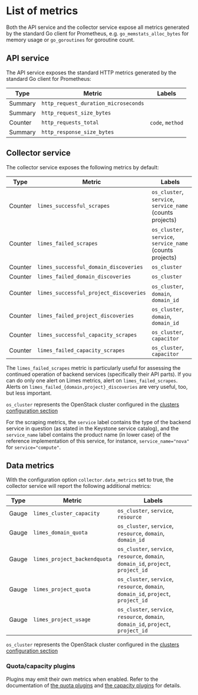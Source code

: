# List of metrics

Both the API service and the collector service expose all metrics generated by the standard Go client for Prometheus,
e.g. `go_memstats_alloc_bytes` for memory usage or `go_goroutines` for goroutine count.

## API service

The API service exposes the standard HTTP metrics generated by the standard Go client for Prometheus:

| Type | Metric | Labels |
| --- | --- | --- |
| Summary | `http_request_duration_microseconds` ||
| Summary | `http_request_size_bytes` ||
| Counter | `http_requests_total` | `code`, `method` |
| Summary | `http_response_size_bytes` ||

## Collector service

The collector service exposes the following metrics by default:

| Type | Metric | Labels |
| --- | --- | --- |
| Counter | `limes_successful_scrapes` | `os_cluster`, `service`, `service_name` (counts projects) |
| Counter | `limes_failed_scrapes` | `os_cluster`, `service`, `service_name` (counts projects) |
| Counter | `limes_successful_domain_discoveries` | `os_cluster` |
| Counter | `limes_failed_domain_discoveries` | `os_cluster` |
| Counter | `limes_successful_project_discoveries` | `os_cluster`, `domain`, `domain_id` |
| Counter | `limes_failed_project_discoveries` | `os_cluster`, `domain`, `domain_id` |
| Counter | `limes_successful_capacity_scrapes` | `os_cluster`, `capacitor` |
| Counter | `limes_failed_capacity_scrapes` | `os_cluster`, `capacitor` |

The `limes_failed_scrapes` metric is particularly useful for assessing the continued operation of backend services
(specifically their API parts). If you can do only one alert on Limes metrics, alert on `limes_failed_scrapes`.
Alerts on `limes_failed_{domain,project}_discoveries` are very useful, too, but less important.

`os_cluster` represents the OpenStack cluster configured in the [clusters configuration section](config.md#section-clusters)

For the scraping metrics, the `service` label contains the type of the backend service in question (as stated in the Keystone
service catalog), and the `service_name` label contains the product name (in lower case) of the reference implementation
of this service, for instance, `service_name="nova"` for `service="compute"`.

## Data metrics

With the configuration option `collector.data_metrics` set to true, the collector service will report the following
additional metrics:

| Type | Metric | Labels |
| --- | --- | --- |
| Gauge | `limes_cluster_capacity` | `os_cluster`, `service`, `resource` |
| Gauge | `limes_domain_quota` | `os_cluster`, `service`, `resource`, `domain`, `domain_id` |
| Gauge | `limes_project_backendquota` | `os_cluster`, `service`, `resource`, `domain`, `domain_id`, `project`, `project_id` |
| Gauge | `limes_project_quota` | `os_cluster`, `service`, `resource`, `domain`, `domain_id`, `project`, `project_id` |
| Gauge | `limes_project_usage` | `os_cluster`, `service`, `resource`, `domain`, `domain_id`, `project`, `project_id` |

`os_cluster` represents the OpenStack cluster configured in the [clusters configuration section](config.md#section-clusters)

### Quota/capacity plugins

Plugins may emit their own metrics when enabled. Refer to the documentation of [the quota
plugins](config.md#supported-service-types) and [the capacity plugins](config.md#available-capacity-plugins) for
details.
